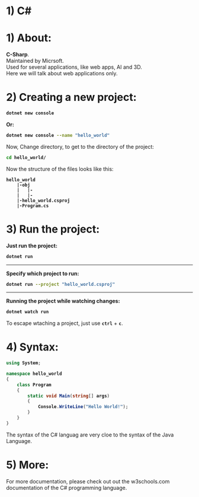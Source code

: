 # 1) C#




# 1) About:
**C-Sharp**.  
Maintained by Micrsoft.  
Used for several applications, like web apps, AI and 3D.  
Here we will talk about web applications only.




# 2) Creating a new project:


<b>

```bash
dotnet new console
```
Or:
```bash
dotnet new console --name "hello_world"
```

</b>

Now, Change directory, to get to the 
directory of the project:

<b>

```bash
cd hello_world/
```
</b>



Now the structure of the files looks like this:
<b>

```
hello_world
	|-obj
	|	|-
	|	|-
	|-hello_world.csproj
	|-Program.cs
```
</b>









# 3) Run the project:



<b>

Just run the project:
```bash
dotnet run
```

---

Specify which project to run:

```bash
dotnet run --project "hello_world.csproj"
```

---

Running the project while watching changes:
```bash
dotnet watch run
```
</b>

To escape wtaching a project, just use **`ctrl`** + **`c`**.





# 4) Syntax:

<b>

```c#
using System;

namespace hello_world
{
    class Program
    {
        static void Main(string[] args)
        {
            Console.WriteLine("Hello World!");
        }
    }
}
```
</b>

The syntax of the C# languag are very cloe to the syntax 
of the Java Language.





# 5) More:

For more documentation, please check out out the w3schools.com documentation of the C# programming language.







